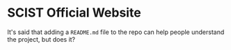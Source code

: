 # SCIST Official Website

It's said that adding a `README.md` file to the repo can help people understand the project, but does it?
